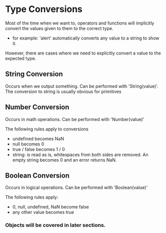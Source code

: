 # Type Conversions

Most of the time when we want to, operators and functions will implicitly convert the values given to them to the correct type.

- for example: 'alert' automatically converts any value to a string to show it.

However, there are cases where we need to explicitly convert a value to the expected type.

## String Conversion

Occurs when we output something. Can be performed with 'String(value)'. The conversion to string is usually obvious for primitives

## Number Conversion

Occurs in math operations. Can be performed with 'Number(value)'

The following rules apply to conversions

- undefined becomes NaN
- null becomes 0
- true / false becomes 1 / 0
- string: is read as is, whitespaces from both sides are removed. An empty string becomes 0 and an error returns NaN.

## Boolean Conversion

Occurs in logical operations. Can be performed with 'Boolean(value)'

The following rules apply:

- 0, null, undefined, NaN become false
- any other value becomes true

### Objects will be covered in later sections.
